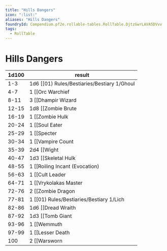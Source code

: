 ```yaml
---
title: "Hills Dangers"
icon: ":list:"
aliases: "Hills Dangers"
foundryId: Compendium.pf2e.rollable-tables.RollTable.DjtzGwrLAVA5DVvv
tags:
  - RollTable
---
```


# Hills Dangers
| 1d100 | result |
|------|--------|
| 1-3 | 1d6 [[01) Rules/Bestiaries/Bestiary 1/Ghoul|Ghouls]] (Moderate 2) |
| 4-7 | 1 [[Orc Warchief|Orc Commander]] and 1d4 [[Orc Warrior|Orc Veterans]] (Moderate 3) |
| 8-11 | 3 [[Dhampir Wizard|Dhampir Wizards]] (Moderate 3) |
| 12-15 | 1d8 [[Zombie Brute|Zombie Brutes]] (Moderate 4) |
| 16-19 | 1 [[Zombie Hulk|Zombie Hulk]] (Moderate 4) |
| 20-24 | 1 [[Soul Eater|Soul Eater]] (Moderate 5) |
| 25-29 | 1 [[Specter|Specter]] (Moderate 5) |
| 30-34 | 1 [[Vampire Count|Vampire Count]] and 1d3 [[Vampire Spawn Rogue|Vampire Spawn Rogues]] (Moderate 6) |
| 35-39 | 2d4 [[Wight|Wights]] (Moderate 6) |
| 40-47 | 1d3 [[Skeletal Hulk|Skeletal Hulks]] (Moderate 7) |
| 48-55 | 1 [[Roiling Incant (Evocation)|Roiling Incant (Evocation)]] (Moderate 7) |
| 56-63 | 1 [[Cult Leader|Cult Leader]] and 1d6 [[Necromancer|Necromancers]] (Moderate 8) |
| 64-71 | 1 [[Vrykolakas Master|Vrykolakas Master]] (Moderate 8) |
| 72-76 | 2 [[Zombie Dragon|Zombie Dragons]] (Moderate 9) |
| 77-81 | 1 [[01) Rules/Bestiaries/Bestiary 1/Lich|Lich]] (Moderate 10) |
| 82-86 | 1d6 [[Dread Wraith|Dread Wraiths]] (Moderate 11) |
| 87-92 | 1d3 [[Tomb Giant|Tomb Giants]] (Moderate 12) |
| 93-96 | 1 [[Wemmuth|Wemmuth]] (Moderate 13) |
| 97-99 | 1 [[Lesser Death|Lesser Death]] (Moderate 14) |
| 100 | 2 [[Warsworn|Warsworns]] (Moderate 16) |
